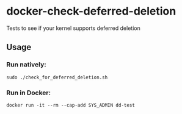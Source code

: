 docker-check-deferred-deletion
==============================

Tests to see if your kernel supports deferred deletion

## Usage

### Run natively:
`sudo ./check_for_deferred_deletion.sh`

### Run in Docker:
`docker run -it --rm --cap-add SYS_ADMIN dd-test`
